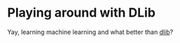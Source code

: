 # Playing around with DLib

Yay, learning machine learning and what better than [dlib]?




[dlib]: https://dlib.net
